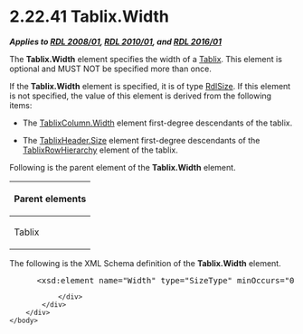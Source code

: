 <html dir="LTR" xmlns:mshelp="http://msdn.microsoft.com/mshelp" xmlns:ddue="http://ddue.schemas.microsoft.com/authoring/2003/5" xmlns:xlink="http://www.w3.org/1999/xlink" xmlns:tool="http://www.microsoft.com/tooltip">
    <head>
        <meta http-equiv="Content-Type" content="text/html; CHARSET=utf-8"></meta>
        <meta name="save" content="history"></meta>
        <title>2.22.41 Tablix.Width</title>
        <xml>
            <mshelp:toctitle title="2.22.41 Tablix.Width"></mshelp:toctitle>
            <mshelp:rltitle title="[MS-RDL]: Tablix.Width"></mshelp:rltitle>
            <mshelp:keyword index="A" term="3809dab3-a902-4b46-a2fa-bc1ee0806db3"></mshelp:keyword>
            <mshelp:attr name="DCSext.ContentType" value="open specification"></mshelp:attr>
            <mshelp:attr name="AssetID" value="3809dab3-a902-4b46-a2fa-bc1ee0806db3"></mshelp:attr>
            <mshelp:attr name="TopicType" value="kbRef"></mshelp:attr>
            <mshelp:attr name="DCSext.Title" value="[MS-RDL]: Tablix.Width" />
        </xml>
    </head>
    <body>
        <div id="header">
            <h1 class="heading">2.22.41 Tablix.Width</h1>
        </div>
        <div id="mainSection">
            <div id="mainBody">
                <div id="allHistory" class="saveHistory"></div>
                <div id="sectionSection0" class="section" name="collapseableSection">
                    

<p><b><i>Applies to </i></b><a href="1e855f94-4617-47e4-b89e-0856c6cb420f.html"><b><i>RDL 2008/01</i></b></a><b><i>,
</i></b><a href="3428e690-a348-4ec7-8a6a-8efb42d2cdee.html"><b><i>RDL 2010/01</i></b></a><b><i>,
and </i></b><a href="52ce3983-2bfc-4e72-9359-42aaf5fe4509.html"><b><i>RDL 2016/01</i></b></a></p>

<p>The <b>Tablix.Width</b> element specifies the width of a <a href="e42fb86e-799a-4202-8845-ac38831efccb.html">Tablix</a>. This element is
optional and MUST NOT be specified more than once. </p>

<p>If the <b>Tablix.Width</b> element is specified, it is of
type <a href="b40c092e-4fe5-4f7b-a0bf-c98df1361c90.html">RdlSize</a>. If this
element is not specified, the value of this element is derived from the
following items:</p>

<ul><li><p><span><span> 
</span></span>The <a href="cee0c4e0-cfca-4fb1-9d18-ed31419f798e.html">TablixColumn.Width</a>
element first-degree descendants of the tablix.</p>

</li><li><p><span><span> 
</span></span>The <a href="533f8462-8de0-48eb-a389-a1eaff98ac94.html">TablixHeader.Size</a>
element first-degree descendants of the <a href="08a188d7-05bd-43b8-8d23-11568db8949b.html">TablixRowHierarchy</a> element
of the tablix.</p>

</li></ul><p>Following is the parent element of the <b>Tablix.Width</b>
element. </p>

<table>
 <thead>
  <tr>
   <th>
   <p>Parent elements</p>
   </th>
  </tr>
 </thead>
 <tr>
  <td>
  <p>Tablix</p>
  </td>
 </tr>
</table>

<p>The following is the XML Schema definition of the <b>Tablix.Width</b>
element.</p>

<dl>
<dd>
<div><pre> &lt;xsd:element name=&quot;Width&quot; type=&quot;SizeType&quot; minOccurs=&quot;0&quot; /&gt;
</pre></div>
</dd></dl>


                </div>
            </div>
        </div>
    </body>
</html>